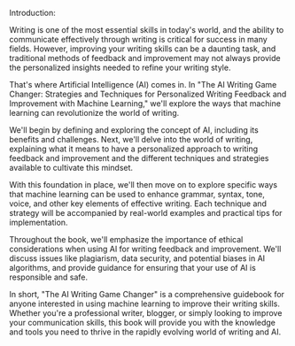 Introduction:

Writing is one of the most essential skills in today's world, and the ability to communicate effectively through writing is critical for success in many fields. However, improving your writing skills can be a daunting task, and traditional methods of feedback and improvement may not always provide the personalized insights needed to refine your writing style.

That's where Artificial Intelligence (AI) comes in. In "The AI Writing Game Changer: Strategies and Techniques for Personalized Writing Feedback and Improvement with Machine Learning," we'll explore the ways that machine learning can revolutionize the world of writing.

We'll begin by defining and exploring the concept of AI, including its benefits and challenges. Next, we'll delve into the world of writing, explaining what it means to have a personalized approach to writing feedback and improvement and the different techniques and strategies available to cultivate this mindset.

With this foundation in place, we'll then move on to explore specific ways that machine learning can be used to enhance grammar, syntax, tone, voice, and other key elements of effective writing. Each technique and strategy will be accompanied by real-world examples and practical tips for implementation.

Throughout the book, we'll emphasize the importance of ethical considerations when using AI for writing feedback and improvement. We'll discuss issues like plagiarism, data security, and potential biases in AI algorithms, and provide guidance for ensuring that your use of AI is responsible and safe.

In short, "The AI Writing Game Changer" is a comprehensive guidebook for anyone interested in using machine learning to improve their writing skills. Whether you're a professional writer, blogger, or simply looking to improve your communication skills, this book will provide you with the knowledge and tools you need to thrive in the rapidly evolving world of writing and AI.
